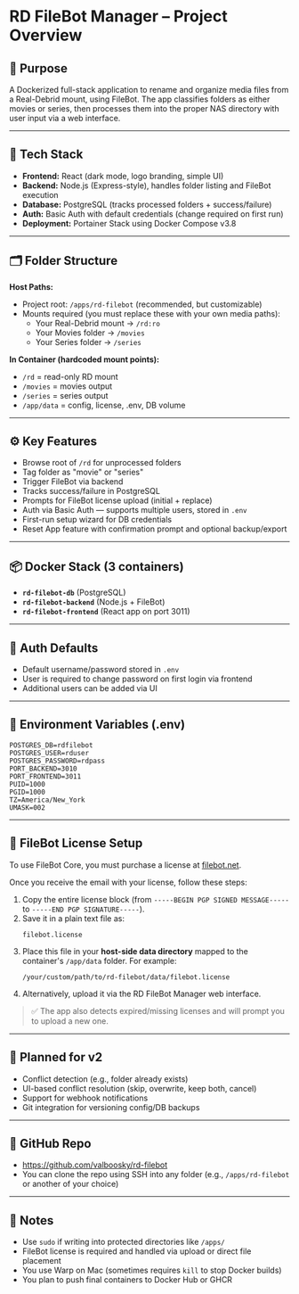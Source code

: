 # RD FileBot Manager – Project Overview

## 🔧 Purpose
A Dockerized full-stack application to rename and organize media files from a Real-Debrid mount, using FileBot. The app classifies folders as either movies or series, then processes them into the proper NAS directory with user input via a web interface.

---

## 🧱 Tech Stack
- **Frontend:** React (dark mode, logo branding, simple UI)
- **Backend:** Node.js (Express-style), handles folder listing and FileBot execution
- **Database:** PostgreSQL (tracks processed folders + success/failure)
- **Auth:** Basic Auth with default credentials (change required on first run)
- **Deployment:** Portainer Stack using Docker Compose v3.8

---

## 🗂 Folder Structure

**Host Paths:**
- Project root: `/apps/rd-filebot` (recommended, but customizable)
- Mounts required (you must replace these with your own media paths):
  - Your Real-Debrid mount → `/rd:ro`
  - Your Movies folder → `/movies`
  - Your Series folder → `/series`

**In Container (hardcoded mount points):**
- `/rd` = read-only RD mount
- `/movies` = movies output
- `/series` = series output
- `/app/data` = config, license, .env, DB volume

---

## ⚙️ Key Features
- Browse root of `/rd` for unprocessed folders
- Tag folder as "movie" or "series"
- Trigger FileBot via backend
- Tracks success/failure in PostgreSQL
- Prompts for FileBot license upload (initial + replace)
- Auth via Basic Auth — supports multiple users, stored in `.env`
- First-run setup wizard for DB credentials
- Reset App feature with confirmation prompt and optional backup/export

---

## 📦 Docker Stack (3 containers)
- **`rd-filebot-db`** (PostgreSQL)
- **`rd-filebot-backend`** (Node.js + FileBot)
- **`rd-filebot-frontend`** (React app on port 3011)

---

## 🔐 Auth Defaults
- Default username/password stored in `.env`
- User is required to change password on first login via frontend
- Additional users can be added via UI

---

## 📝 Environment Variables (.env)
```
POSTGRES_DB=rdfilebot
POSTGRES_USER=rduser
POSTGRES_PASSWORD=rdpass
PORT_BACKEND=3010
PORT_FRONTEND=3011
PUID=1000
PGID=1000
TZ=America/New_York
UMASK=002
```

---

## 📄 FileBot License Setup
To use FileBot Core, you must purchase a license at [filebot.net](https://www.filebot.net/purchase.html).

Once you receive the email with your license, follow these steps:

1. Copy the entire license block (from `-----BEGIN PGP SIGNED MESSAGE-----` to `-----END PGP SIGNATURE-----`).
2. Save it in a plain text file as:
   ```
   filebot.license
   ```
3. Place this file in your **host-side data directory** mapped to the container's `/app/data` folder. For example:
   ```
   /your/custom/path/to/rd-filebot/data/filebot.license
   ```
4. Alternatively, upload it via the RD FileBot Manager web interface.

> ✅ The app also detects expired/missing licenses and will prompt you to upload a new one.

---

## 📅 Planned for v2
- Conflict detection (e.g., folder already exists)
- UI-based conflict resolution (skip, overwrite, keep both, cancel)
- Support for webhook notifications
- Git integration for versioning config/DB backups

---

## 🐳 GitHub Repo
- https://github.com/valboosky/rd-filebot
- You can clone the repo using SSH into any folder (e.g., `/apps/rd-filebot` or another of your choice)

---

## 🧠 Notes
- Use `sudo` if writing into protected directories like `/apps/`
- FileBot license is required and handled via upload or direct file placement
- You use Warp on Mac (sometimes requires `kill` to stop Docker builds)
- You plan to push final containers to Docker Hub or GHCR
